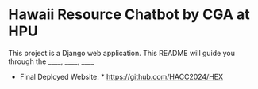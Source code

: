 # Hawaii Resource Chatbot by CGA at HPU

This project is a Django web application. This README will guide you through the ____, ____, ____

* Final Deployed Website: * https://github.com/HACC2024/HEX
